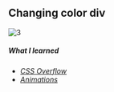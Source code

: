 ##  Changing color div
![3](gif.gif)

##### What I learned

* *[CSS Overflow](https://www.w3schools.com/css/css_overflow.asp)*
* *[Animations](https://www.w3schools.com/css/css3_animations.asp)*


